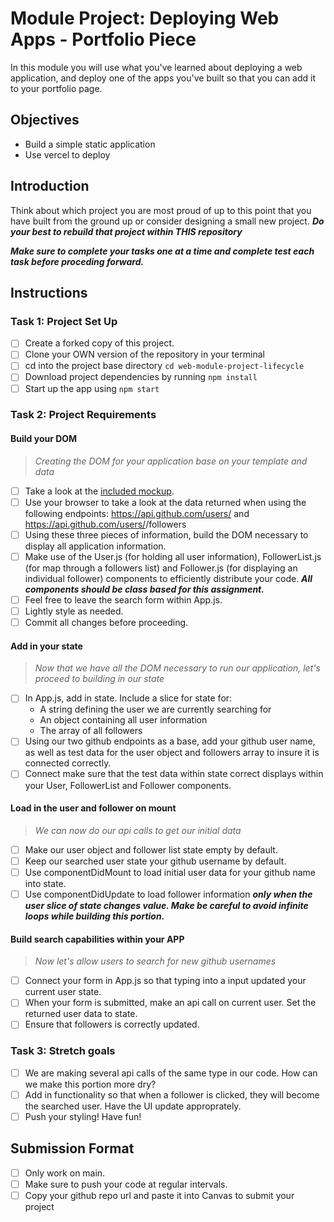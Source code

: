 # Module Project: Deploying Web Apps - Portfolio Piece

In this module you will use what you've learned about deploying a web application, and deploy one of the apps you've built so that you can add it to your portfolio page.


## Objectives
- Build a simple static application
- Use vercel to deploy

## Introduction
Think about which project you are most proud of up to this point that you have built from the ground up or consider designing a small new project. ***Do your best to rebuild that project within THIS repository***

***Make sure to complete your tasks one at a time and complete test each task before proceding forward.***

## Instructions
### Task 1: Project Set Up
* [ ] Create a forked copy of this project.
* [ ] Clone your OWN version of the repository in your terminal
* [ ] cd into the project base directory `cd web-module-project-lifecycle`
* [ ] Download project dependencies by running `npm install`
* [ ] Start up the app using `npm start`

### Task 2: Project Requirements
#### Build your DOM
> *Creating the DOM for your application base on your template and data*
* [ ] Take a look at the [included mockup](./card_mockup.png).
* [ ] Use your browser to take a look at the data returned when using the following endpoints: https://api.github.com/users/<Your github name> and https://api.github.com/users/<Your github name>/followers
* [ ] Using these three pieces of information, build the DOM necessary to display all application information.
* [ ] Make use of the User.js (for holding all user information), FollowerList.js (for map through a followers list) and Follower.js (for displaying an individual follower) components to efficiently distribute your code. ***All components should be class based for this assignment.***
* [ ] Feel free to leave the search form within App.js.
* [ ] Lightly style as needed.
* [ ] Commit all changes before proceeding.

#### Add in your state
> *Now that we have all the DOM necessary to run our application, let's proceed to building in our state*
* [ ] In App.js, add in state. Include a slice for state for:
    - A string defining the user we are currently searching for
    - An object containing all user information
    - The array of all followers
* [ ] Using our two github endpoints as a base, add your github user name, as well as test data for the user object and followers array to insure it is connected correctly.
* [ ] Connect make sure that the test data within state correct displays within your User, FollowerList and Follower components.

#### Load in the user and follower on mount
> *We can now do our api calls to get our initial data*
* [ ] Make our user object and follower list state empty by default.
* [ ] Keep our searched user state your github username by default.
* [ ] Use componentDidMount to load initial user data for your github name into state.
* [ ] Use componentDidUpdate to load follower information ***only when the user slice of state changes value. Make be careful to avoid infinite loops while building this portion.***

#### Build search capabilities within your APP
> *Now let's allow users to search for new github usernames*
* [ ] Connect your form in App.js so that typing into a input updated your current user state.
* [ ] When your form is submitted, make an api call on current user. Set the returned user data to state.
* [ ] Ensure that followers is correctly updated.

### Task 3: Stretch goals
- [ ] We are making several api calls of the same type in our code. How can we make this portion more dry?
- [ ] Add in functionality so that when a follower is clicked, they will become the searched user. Have the UI update approprately.
- [ ] Push your styling! Have fun!

## Submission Format
- [ ] Only work on main.
- [ ] Make sure to push your code at regular intervals.
- [ ] Copy your github repo url and paste it into Canvas to submit your project

